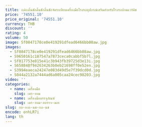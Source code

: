 ```yaml
---
title: กล่องลิ้นชักลิ้นชักลิ้นชักจัดระเบียบเครื่องมือโรงรถอุปกรณ์เสริมสำหรับโรงรถบ้านแวร์คิช
price: '74551.10'
price_original: '74551.10'
currency: THB
discount: ''
rating: 4
volume: 50
image: Sf0847178ce0e419291dfead6466bb08aw.jpg
images:
  - Sf0847178ce0e419291dfead6466bb08aw.jpg
  - S9650161c187547a7873ceca0cabbf5b7l.jpg
  - Sf817753e815e41c3b943fb39725d3e13i.jpg
  - S658848f942634263b0eb21698ff0e52en.jpg
  - S3994eaeca24247e083d49d5e7f39dcd0d.jpg
  - S044a2132a7444ad6a005caa24cec98203.jpg
video: ''
categories:
  - name: เครื่องมือ
    slug: เคร-องม
  - name: เครื่องมือบรรจุภัณฑ์
    slug: เคร-องม-อบรรจ-ณฑ
slug: กล-องล-นช-กล-นช
encode: onhLR7i
lang: th
---
```

  